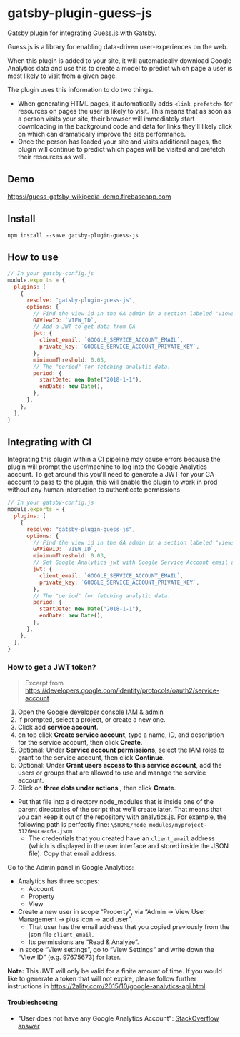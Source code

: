 # gatsby-plugin-guess-js

Gatsby plugin for integrating [Guess.js](https://github.com/guess-js/guess) with Gatsby.

Guess.js is a library for enabling data-driven user-experiences on the web.

When this plugin is added to your site, it will automatically download Google Analytics
data and use this to create a model to predict which page a user is most likely to visit
from a given page.

The plugin uses this information to do two things.

- When generating HTML pages, it automatically adds `<link prefetch>` for resources on pages
  the user is likely to visit. This means that as soon as a person visits your site, their browser
  will immediately start downloading in the background code and data for links they'll likely click on which
  can dramatically improve the site performance.
- Once the person has loaded your site and visits additional pages, the plugin will continue to predict
  which pages will be visited and prefetch their resources as well.

## Demo

https://guess-gatsby-wikipedia-demo.firebaseapp.com

## Install

`npm install --save gatsby-plugin-guess-js`

## How to use

```javascript
// In your gatsby-config.js
module.exports = {
  plugins: [
    {
      resolve: "gatsby-plugin-guess-js",
      options: {
        // Find the view id in the GA admin in a section labeled "views"
        GAViewID: `VIEW_ID`,
        // Add a JWT to get data from GA
        jwt: {
          client_email: `GOOGLE_SERVICE_ACCOUNT_EMAIL`,
          private_key: `GOOGLE_SERVICE_ACCOUNT_PRIVATE_KEY`,
        },
        minimumThreshold: 0.03,
        // The "period" for fetching analytic data.
        period: {
          startDate: new Date("2018-1-1"),
          endDate: new Date(),
        },
      },
    },
  ],
}
```

## Integrating with CI

Integrating this plugin within a CI pipeline may cause errors because the plugin will prompt the user/machine to log into the Google Analytics account. To get around this you'll need to generate a JWT for your GA account to pass to the plugin, this will enable the plugin to work in prod without any human interaction to authenticate permissions

```javascript
// In your gatsby-config.js
module.exports = {
  plugins: [
    {
      resolve: "gatsby-plugin-guess-js",
      options: {
        // Find the view id in the GA admin in a section labeled "views"
        GAViewID: `VIEW_ID`,
        minimumThreshold: 0.03,
        // Set Google Analytics jwt with Google Service Account email and private key
        jwt: {
          client_email: `GOOGLE_SERVICE_ACCOUNT_EMAIL`,
          private_key: `GOOGLE_SERVICE_ACCOUNT_PRIVATE_KEY`,
        },
        // The "period" for fetching analytic data.
        period: {
          startDate: new Date("2018-1-1"),
          endDate: new Date(),
        },
      },
    },
  ],
}
```

### How to get a JWT token?

> Excerpt from https://developers.google.com/identity/protocols/oauth2/service-account

1.  Open the [Google developer console IAM & admin](https://console.developers.google.com/iam-admin)
2.  If prompted, select a project, or create a new one.
3.  Click add **service account**.
4.  on top click **Create service account**, type a name, ID, and description for the service account, then click **Create**.
5.  Optional: Under **Service account permissions**, select the IAM roles to grant to the service account, then click **Continue**.
6.  Optional: Under **Grant users access to this service account**, add the users or groups that are allowed to use and manage the service account.
7.  Click on **three dots under actions** , then click **Create**.

- Put that file into a directory node_modules that is inside one of the parent directories of the script that we’ll create later. That means that you can keep it out of the repository with analytics.js. For example, the following path is perfectly fine:
  `\$HOME/node_modules/myproject-3126e4caac6a.json`
  - The credentials that you created have an `client_email` address (which is displayed in the user interface and stored inside the JSON file). Copy that email address.

Go to the Admin panel in Google Analytics:

- Analytics has three scopes:
  - Account
  - Property
  - View
- Create a new user in scope “Property”, via “Admin -> View User Management -> plus icon -> add user”.
  - That user has the email address that you copied previously from the json file `client_email`.
  - Its permissions are “Read & Analyze”.
- In scope “View settings”, go to “View Settings” and write down the “View ID” (e.g. 97675673) for later.

**Note:** This JWT will only be valid for a finite amount of time. If you would like to generate a token that will not expire, please follow further instructions in https://2ality.com/2015/10/google-analytics-api.html

#### Troubleshooting

- "User does not have any Google Analytics Account": [StackOverflow answer](https://stackoverflow.com/questions/12837748/analytics-google-api-error-403-user-does-not-have-any-google-analytics-account/62998591#62998591)
